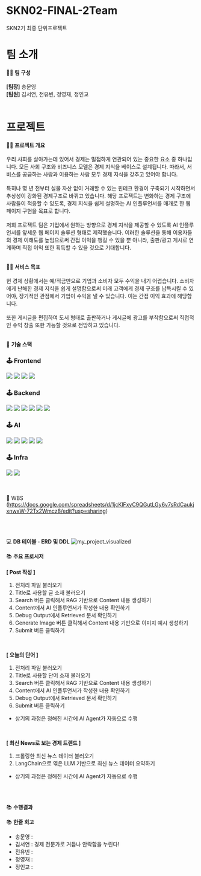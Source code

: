 # SKN02-FINAL-2Team
SKN2기 최종 단위프로젝트



#  팀 소개
👩‍🏫 <strong>팀 구성</strong> </br></br>
**[팀장]** 송문영 <br/>
**[팀원]** 김서연, 전유빈, 정영재, 정인교
<br/><br/>


#  프로젝트


👨‍🏫 <strong>프로젝트 개요</strong></br></br>
우리 사회를 살아가는데 있어서 경제는 밀접하게 연관되어 있는 중요한 요소 중 하나입니다. 모든 사회 구조와 비즈니스 모델은 경제 지식을 베이스로 설계됩니다. 따라서, 서비스를 공급하는 사람과 이용하는 사람 모두 경제 지식을 갖추고 있어야 합니다. </br></br>
특히나 몇 년 전부터 실물 자산 없이 거래할 수 있는 핀테크 환경이 구축되기 시작하면서 추상성이 강화된 경제구조로 바뀌고 있습니다. 해당 프로젝트는 변화하는 경제 구조에 사람들이 적응할 수 있도록, 경제 지식을 쉽게 설명하는 AI 인플루언서를 매개로 한 웹 페이지 구현을 목표로 합니다.</br></br>
저희 프로젝트 팀은 기업에서 원하는 방향으로 경제 지식을 제공할 수 있도록 AI 인플루언서를 앞세운 웹 페이지 솔루션 형태로 제작했습니다. 이러한 솔루션을 통해 이용자들의 경제 이해도를 높임으로써 간접 이익을 챙길 수 있을 뿐 아니라, 출판/광고 게시로 연계하며 직접 이익 또한 획득할 수 있을 것으로 기대합니다.</br></br>

👩‍🏫 <strong>서비스 목표</strong></br></br>
현 경제 상황에서는 예/적금만으로 기업과 소비자 모두 수익을 내기 어렵습니다. 소비자에게 난해한 경제 지식을 쉽게 설명함으로써 미래 고객에게 경제 구조를 납득시킬 수 있어야, 장기적인 관점에서 기업이 수익을 낼 수 있습니다. 이는 간접 이익 효과에 해당합니다.</br></br> 
또한 게시글을 편집하여 도서 형태로 출판하거나 게시글에 광고를 부착함으로써 직접적인 수익 창출 또한 가능할 것으로 전망하고 있습니다.</br></br>


🔨 <strong>기술 스택</strong>
<div align=left><h3>🕹️ Frontend</div>
<div align=left>
  <img src="https://img.shields.io/badge/HTML5-E34F26?style=for-the-badge&logo=HTML5&logoColor=white">
  <img src="https://img.shields.io/badge/CSS3-1572B6?style=for-the-badge&logo=CSS3&logoColor=white">
  <img src="https://img.shields.io/badge/JavaScript-F7DF1E?style=for-the-badge&logo=JavaScript&logoColor=white">
  <img src="https://img.shields.io/badge/bootstrap-7952B3?style=for-the-badge&logo=Bootstrap&logoColor=white">
</div>

<div align=left><h3>🕹️ Backend</div>
<div aling=left>
  <img src="https://img.shields.io/badge/Python-3776AB?style=for-the-badge&logo=Python&logoColor=white">
  <img src="https://img.shields.io/badge/Django-092E20?style=for-the-badge&logo=Django&logoColor=white">
  <img src="https://img.shields.io/badge/postgresql-4169E1?style=for-the-badge&logo=Postgresql&logoColor=white">
  <img src="https://img.shields.io/badge/gunicorn-499848?style=for-the-badge&logo=Gunicorn&logoColor=white">
  <img src="https://img.shields.io/badge/nginx-009639?style=for-the-badge&logo=Nginx&logoColor=white">
  
  <img src="https://img.shields.io/badge/linux-FCC624?style=for-the-badge&logo=Linux&logoColor=white">
</div>
  
<div align=left><h3>🕹️ AI</div>
<div align=left>
  <img src="https://img.shields.io/badge/Python-3776AB?style=for-the-badge&logo=Python&logoColor=white">
  <img src="https://img.shields.io/badge/OpenAI-412991?style=for-the-badge&logo=OpenAI&logoColor=white">
  <img src="https://img.shields.io/badge/langchain-1C3C3C?style=for-the-badge&logo=LangChain&logoColor=white">
  <img src="https://img.shields.io/badge/Faiss-0467DF?style=for-the-badge&logo=Meta&logoColor=white">
  <img src="https://img.shields.io/badge/pytorch-EE4C2C?style=for-the-badge&logo=Pytorch&logoColor=white">
  
</div>

<div align=left><h3>🕹️ Infra </div>
<div align="left">
  <img src="https://img.shields.io/badge/Docker-2496ED?style=for-the-badge&logo=docker&logoColor=white">
  <img src="https://img.shields.io/badge/AWS-232F3E?style=for-the-badge&logo=amazonwebservices&logoColor=white">
  
<br/><br/>
📝 WBS (https://docs.google.com/spreadsheets/d/1jcKlFxyC9QGutLGy6v7sRdCaukjxnwxW-72Tx2Wmcz8/edit?usp=sharing)

<br/><br/>

💻 <strong>DB 테이블 - ERD 및 DDL</strong>
![my_project_visualized](https://github.com/user-attachments/assets/163b9587-b109-4c53-a257-7014fa0213a1)


📚 <strong>주요 프로시저</strong><br/><br/>
**[ Post 작성 ]**
1. 전처리 파일 불러오기
2. Title로 사용할 글 소재 불러오기
3. Search 버튼 클릭해서 RAG 기반으로 Content 내용 생성하기
4. Content에서 AI 인플루언서가 작성한 내용 확인하기
5. Debug Output에서 Retrieved 문서 확인하기
6. Generate Image 버튼 클릭해서 Content 내용 기반으로 이미지 예시 생성하기
7. Submit 버튼 클릭하기

<br/>

**[ 오늘의 단어 ]**
1. 전처리 파일 불러오기
2. Title로 사용할 단어 소재 불러오기
3. Search 버튼 클릭해서 RAG 기반으로 Content 내용 생성하기
4. Content에서 AI 인플루언서가 작성한 내용 확인하기
5. Debug Output에서 Retrieved 문서 확인하기
6. Submit 버튼 클릭하기
* 상기의 과정은 정해진 시간에 AI Agent가 자동으로 수행

<br/>

**[ 최신 News로 보는 경제 트렌드 ]**
1. 크롤링한 최신 뉴스 데이터 불러오기
2. LangChain으로 엮은 LLM 기반으로 최신 뉴스 데이터 요약하기
* 상기의 과정은 정해진 시간에 AI Agent가 자동으로 수행

<br/><br/>

📚 <strong>수행결과</strong>


📚 <strong>한줄 회고</strong>
- 송문영 : 
- 김서연 : 경제 전문가로 거듭나 안락함을 누린다!
- 전유빈 : 
- 정영재 : 
- 정인교 :
